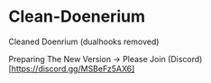 # Clean-Doenerium
Cleaned Doenrium (dualhooks removed)

 Preparing The New Version -> Please Join (Discord)[https://discord.gg/MSBeFz5AX6]
